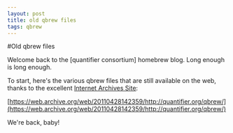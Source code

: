 ```yaml
---
layout: post
title: old qbrew files
tags: qbrew
---
```


#Old qbrew files

Welcome back to the [quantifier consortium] homebrew blog. Long enough is long enough.

To start, here's the various qbrew files that are still available on the web, thanks to the excellent [Internet Archives
Site](https://archive.org):

[https://web.archive.org/web/20110428142359/http://quantifier.org/qbrew/](https://web.archive.org/web/20110428142359/http://quantifier.org/qbrew/)

We're back, baby!
